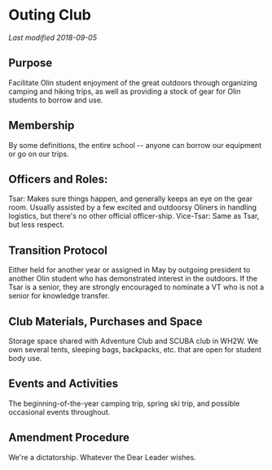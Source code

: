 # Outing Club
*Last modified 2018-09-05*

## Purpose
Facilitate Olin student enjoyment of the great outdoors through organizing camping and hiking trips, as well as providing a stock of gear for Olin students to borrow and use.

## Membership
By some definitions, the entire school -- anyone can borrow our equipment or go on our trips.

## Officers and Roles:
Tsar:  Makes sure things happen, and generally keeps an eye on the gear room.  Usually assisted by a few excited and outdoorsy Oliners in handling logistics, but there's no other official officer-ship.
Vice-Tsar: Same as Tsar, but less respect.

## Transition Protocol
Either held for another year or assigned in May by outgoing president to another Olin student who has demonstrated interest in the outdoors.  If the Tsar is a senior, they are strongly encouraged to nominate a VT who is not a senior for knowledge transfer.

## Club Materials, Purchases and Space
Storage space shared with Adventure Club and SCUBA club in WH2W.  We own several tents, sleeping bags, backpacks, etc. that are open for student body use.

## Events and Activities
The beginning-of-the-year camping trip, spring ski trip, and possible occasional events throughout.

## Amendment Procedure
We're a dictatorship.  Whatever the Dear Leader wishes.

